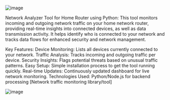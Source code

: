 ![image](https://github.com/user-attachments/assets/b2ff9c7b-87bc-4309-9165-76eb165c1231)

Network Analyzer Tool for Home Router using Python:
This tool monitors incoming and outgoing network traffic on your home network router, providing real-time insights into connected devices, as well as data transmission activity. It helps identify who is connected to your network and tracks data flows for enhanced security and network management.

Key Features:
Device Monitoring: Lists all devices currently connected to your network.
Traffic Analysis: Tracks incoming and outgoing traffic per device.
Security Insights: Flags potential threats based on unusual traffic patterns.
Easy Setup: Simple installation process to get the tool running quickly.
Real-time Updates: Continuously updated dashboard for live network monitoring.
Technologies Used:
Python/Node.js for backend processing
[Network traffic monitoring library/tool]

![image](https://github.com/user-attachments/assets/eff15cc1-e1d5-493b-9cc7-c8e7fd7d6fa0)


